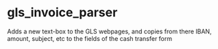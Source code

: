 # gls_invoice_parser
Adds a new text-box to the GLS webpages, and copies from there IBAN, amount, subject, etc to the fields of the cash transfer form
